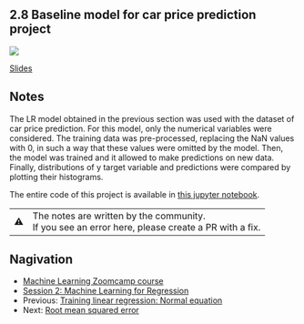 
## 2.8 Baseline model for car price prediction project

<a href="https://www.youtube.com/watch?v=SvPpMMYtYbU"><img src="images/thumbnail-2-08.jpg"></a>

[Slides](https://www.slideshare.net/AlexeyGrigorev/ml-zoomcamp-2-slides)


## Notes

The LR model obtained in the previous section was used with the dataset of car price prediction. For this model, only the numerical variables were considered. 
The training data was pre-processed, replacing the NaN values with 0, in such a way that these values were omitted by the model. Then, the model was trained 
and it allowed to make predictions on new data. Finally, distributions of y target variable and predictions were compared by plotting their histograms. 

The entire code of this project is available in [this jupyter notebook](https://github.com/alexeygrigorev/mlbookcamp-code/blob/master/chapter-02-car-price/02-carprice.ipynb).  

<table>
   <tr>
      <td>⚠️</td>
      <td>
         The notes are written by the community. <br>
         If you see an error here, please create a PR with a fix.
      </td>
   </tr>
</table>

## Nagivation

* [Machine Learning Zoomcamp course](../)
* [Session 2: Machine Learning for Regression](./)
* Previous: [Training linear regression: Normal equation](07-linear-regression-training.md)
* Next: [Root mean squared error](09-rmse.md)